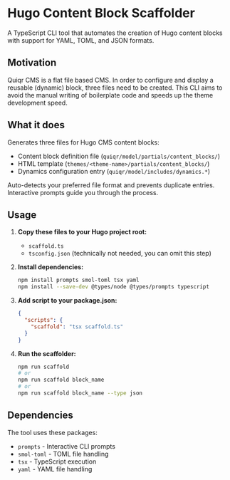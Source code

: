 # Hugo Content Block Scaffolder

A TypeScript CLI tool that automates the creation of Hugo content blocks with support for YAML, TOML, and JSON formats.

## Motivation

Quiqr CMS is a flat file based CMS. In order to configure and display a reusable (dynamic) block, three files need to be created.
This CLI aims to avoid the manual writing of boilerplate code and speeds up the theme development speed.

## What it does

Generates three files for Hugo CMS content blocks:

- Content block definition file (`quiqr/model/partials/content_blocks/`)
- HTML template (`themes/<theme-name>/partials/content_blocks/`)
- Dynamics configuration entry (`quiqr/model/includes/dynamics.*`)

Auto-detects your preferred file format and prevents duplicate entries. Interactive prompts guide you through the process.

## Usage

1. **Copy these files to your Hugo project root:**

   - `scaffold.ts`
   - `tsconfig.json` (technically not needed, you can omit this step)

2. **Install dependencies:**

   ```bash
   npm install prompts smol-toml tsx yaml
   npm install --save-dev @types/node @types/prompts typescript
   ```

3. **Add script to your package.json:**

   ```json
   {
     "scripts": {
       "scaffold": "tsx scaffold.ts"
     }
   }
   ```

4. **Run the scaffolder:**
   ```bash
   npm run scaffold
   # or
   npm run scaffold block_name
   # or
   npm run scaffold block_name --type json
   ```

## Dependencies

The tool uses these packages:

- `prompts` - Interactive CLI prompts
- `smol-toml` - TOML file handling
- `tsx` - TypeScript execution
- `yaml` - YAML file handling
